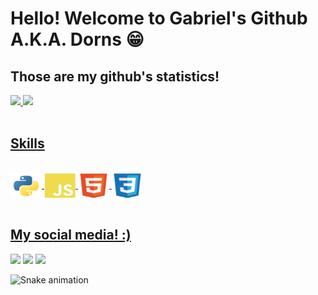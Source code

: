 # Hello! Welcome to Gabriel's Github A.K.A. Dorns 😁


## Those are my github's statistics!

<div>
  <a href="https://github.com/dornss">
  <img height="180em" src="https://github-readme-stats.vercel.app/api?username=dornss&show_icons=true&theme=tokyonight&include_all_commits=true&count_private=true"/>
    
  <img height="180em" src="https://github-readme-stats.vercel.app/api/top-langs/?username=dornss&layout=compact&langs_count=6&theme=tokyonight"/>
</div>
<br>
  
## Skills
  
<div style="display: inline_block"><br>
  <img align="center" alt="CSS" height="40" width="50" src="https://raw.githubusercontent.com/devicons/devicon/master/icons/python/python-original.svg">  
  <img align="center" alt="Js" height="40" width="50" src="https://raw.githubusercontent.com/devicons/devicon/master/icons/javascript/javascript-plain.svg">
  <img align="center" alt="HTML" height="40" width="50" src="https://raw.githubusercontent.com/devicons/devicon/master/icons/html5/html5-original.svg">
  <img align="center" alt="CSS" height="40" width="50" src="https://raw.githubusercontent.com/devicons/devicon/master/icons/css3/css3-original.svg">
</div>
 
<br>
 
## My social media! :)
 
<div> 
  <a href="https://instagram.com/_dorns" target="_blank"><img src="https://img.shields.io/badge/-Instagram-%23E4405F?style=for-the-badge&logo=instagram&logoColor=white" target="_blank"></a>
  <a href = "mailto:gabrielldornelas@hotmail.com"><img src="https://img.shields.io/badge/-Outlook-0078D4?logo=microsoftoutlook&logoColor=white&style=for-the-badge" target="_blank"></a>
  <a href="https://www.linkedin.com/in/gabrielldornelas" target="_blank"><img src="https://img.shields.io/badge/-LinkedIn-%230077B5?style=for-the-badge&logo=linkedin&logoColor=white" target="_blank"></a> 
 
  ![Snake animation](https://github.com/dornss/dornss/blob/output/github-contribution-grid-snake.svg)
</div>
